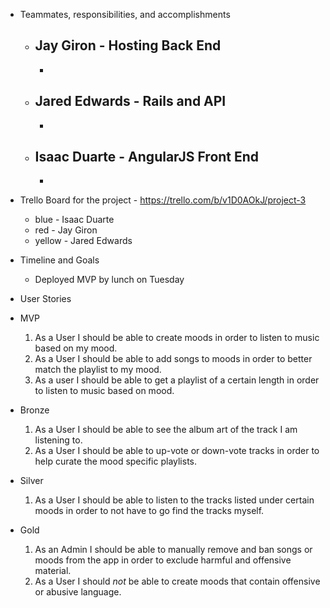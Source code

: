 * Teammates, responsibilities, and accomplishments
  - Jay Giron - Hosting Back End
    -
    -
  - Jared Edwards - Rails and API
    -
    -
  - Isaac Duarte - AngularJS Front End
    -
    -

* Trello Board for the project - https://trello.com/b/v1D0AOkJ/project-3
  - blue - Isaac Duarte
  - red - Jay Giron
  - yellow - Jared Edwards

* Timeline and Goals
  - Deployed MVP by lunch on Tuesday


* User Stories

* MVP
  1. As a User I should be able to create moods in order to listen to music based on my mood.
  2. As a User I should be able to add songs to moods in order to better match the playlist to my mood.
  3. As a user I should be able to get a playlist of a certain length in order to listen to music based on mood.

* Bronze
  1. As a User I should be able to see the album art of the track I am listening to.
  2. As a User I should be able to up-vote or down-vote tracks in order to help curate the mood specific playlists.

* Silver
  1. As a User I should be able to listen to the tracks listed under certain moods in order to not have to go find the tracks myself.

* Gold
  1. As an Admin I should be able to manually remove and ban songs or moods from the app in order to exclude harmful and offensive material.
  2. As a User I should *not* be able to create moods that contain offensive or abusive language.
